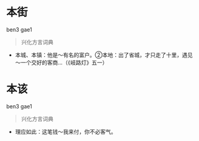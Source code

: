# 本街
ben3 gae1
> 兴化方言词典
- 本城、本镇：他是～有名的富户。②本地：出了省城，才只走了十里，遇见～一个交好的客商…（《岐路灯》五一）

# 本该
ben3 gae1
> 兴化方言词典
- 理应如此：这笔钱～我来付，你不必客气。
